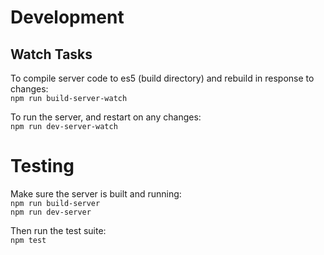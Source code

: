 Development
===
Watch Tasks
---
To compile server code to es5 (build directory) and rebuild in response to changes:  
`npm run build-server-watch`

To run the server, and restart on any changes:  
`npm run dev-server-watch`

Testing
===

Make sure the server is built and running:  
`npm run build-server`  
`npm run dev-server`

Then run the test suite:  
`npm test`